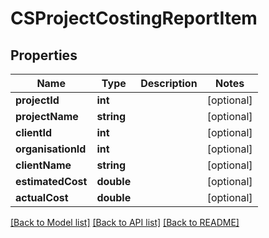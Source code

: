 # CSProjectCostingReportItem

## Properties
Name | Type | Description | Notes
------------ | ------------- | ------------- | -------------
**projectId** | **int** |  | [optional] 
**projectName** | **string** |  | [optional] 
**clientId** | **int** |  | [optional] 
**organisationId** | **int** |  | [optional] 
**clientName** | **string** |  | [optional] 
**estimatedCost** | **double** |  | [optional] 
**actualCost** | **double** |  | [optional] 

[[Back to Model list]](../README.md#documentation-for-models) [[Back to API list]](../README.md#documentation-for-api-endpoints) [[Back to README]](../README.md)


